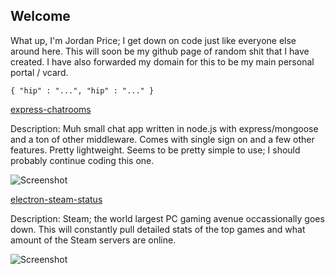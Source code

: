 ## Welcome

What up, I'm Jordan Price; I get down on code just like everyone else around here. This will soon be my github page of random shit that I have created. I have also forwarded my domain for this to be my main personal portal / vcard.

    { "hip" : "...", "hip" : "..." }
    
[express-chatrooms](https://github.com/thejordanprice/express-chatrooms)
 
Description: Muh small chat app written in node.js with express/mongoose and a ton of other middleware. Comes with single sign on and a few other features. Pretty lightweight. Seems to be pretty simple to use; I should probably continue coding this one.

![Screenshot](http://i.imgur.com/tNyeEIH.png)

[electron-steam-status](https://github.com/thejordanprice/electron-steam-status)

Description: Steam; the world largest PC gaming avenue occassionally goes down. This will constantly pull detailed stats of the top games and what amount of the Steam servers are online.

![Screenshot](http://i.imgur.com/8GHK2zC.png)
